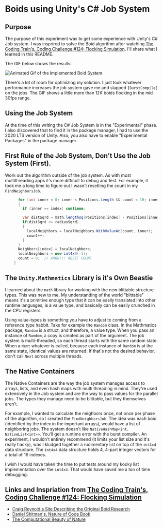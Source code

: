 # Boids using Unity's C# Job System

## Purpose
The purpose of this experiment was to get some experience with Unity's C# Job system. I was insprired to solve the Boid algorithm after watching [The Coding Train's, Coding Challenge #124: Flocking Simulation](https://www.youtube.com/watch?v=mhjuuHl6qHM). I'll share what I learned in this README.

The GIF below shows the results:

![Animated Gif of the Implemented Boid System](BoidsJobSystem.gif)

There's a lot of room for optimizing my solution. I just took whatever performance increases the job system gave me and slapped `[BurstCompile]` on the jobs. The GIF shows a little more than 12K boids flocking in the mid 30fps range.

## Using the Job System
At the time of this writing the C# Job System is in the "Experimental" phase. I also discovered that to find it in the package manager, I had to use the 2020 LTS version of Unity. Also, you also have to enable "Experimental Packages" in the package manager.

## First Rule of the Job System, Don't Use the Job System (First).

Work out the algorithm outside of the job system. As with most multithreading apps it's more difficult to debug and test. For example, it took me a long time to figure out I wasn't resetting the count in my `FindNeighborsJob`.

```csharp
      for (int inner = 0; inner < Positions.Length && count < 16; inner++)
      {
        if (inner == index) continue;

        var distSqrd = math.lengthsq(Positions[index] - Positions[inner]);
        if(distSqrd <= radiusSqrd)
        {
          localNeighbors = localNeighbors.WithValueAt(count, inner);
          count++;
        }
      }
      Neighbors[index] = localNeighbors;
      localNeighbors = new int4x4(-1);
      count = 0;  // ARGH!!! RESET COUNT
    }
```

## The `Unity.Mathmetics` Library is it's Own Beastie
I learned about the `math` library for working with the new blittable structure types. This was new to me. My understanding of the world "blittable" means it's a primitive enough type that it can be easily translated into other runtime languages, is a value type, and basically can be easily crunched in the CPU registers.

Using value-types is something you have to adjust to coming from a reference type habbit. Take for example the `Random` class. In the Mathmatics package, `Random` is a struct, and therefore, a value type. When you pass an instance of `Random`, a copy is created as part of the argument. The job system is multi-threaded, so each thread starts with the same random state. When a `Next` whatever is called, because each instance of `Random` is at the same state, identical values are returned. If that's not the desired behavior, don't call `Next` across multiple threads.

## The Native Containers
The Native Containers are the way the job system manages access to arrays, lists, and even hash maps with multi threading in mind. They're used extensively in the Job system and are the way to pass values for the parallel jobs. The types they manage need to be blittable, but they themselves aren't. 

For example, I wanted to calculate the neighbors once, not once per phase of the algorithm, so I created the `FindNeighborsJob`. The idea was each boid (identified by the index in the important arrays), would have a list of neighboring jobs. The system doesn't like `NativeHashMap<int, NativeList<int>>`. You'll get a runtime error with the burst compiler. An experiment, I wouldn't entirely recommend (it limits your list size and it's really hacky), was I kludged together a rudimentary list on top of the `int4x4` data structure. The `int4x4` data structure holds 4, 4-part integer vectors for a total of 16 indexes. 


I wish I would have taken the time to put tests around my kooky list implementation over the `int4x4`. That would have saved me a ton of time debugging.

## Links and Inspriation from [The Coding Train's, Coding Challenge #124: Flocking Simulation](https://www.youtube.com/watch?v=mhjuuHl6qHM)

* [Craig Reynold's Site Describing the Original Boid Research](https://www.red3d.com/cwr/boids/)
* [Daniel Shitman's, Nature of Code Book](https://natureofcode.com/book/)
* [The Computational Beauty of Nature](https://mitpress.mit.edu/books/computational-beauty-nature)